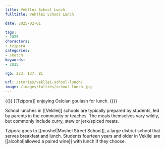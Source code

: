 ```yaml
---
title: Vekllei School Lunch
fulltitle: Vekllei School Lunch

date: 2025-02-01

tags:
- 2025
characters:
- tzipora
categories:
- sketch
keywords:
- 2025

rgb: 223, 137, 81

url: /stories/vekllei-school-lunch/
image: /images/fullres/school-lunch.jpg
---
```

{{<note caption>}}
[[Tzipora]] enjoying Oslolan goulash for lunch.
{{</note>}}

School lunches in [[Vekllei]] schools are typically prepared by students, led by parents in the community or teaches. The meals themselves vary wildly, but commonly include curry, stew or jerk/spiced meats.

Tzipora goes to [[moshel|Moshel Street School]], a large district school that serves breakfast and lunch. Students fourteen years and older in Vekllei are [[alcohol|allowed a paired wine]] with lunch if they choose.